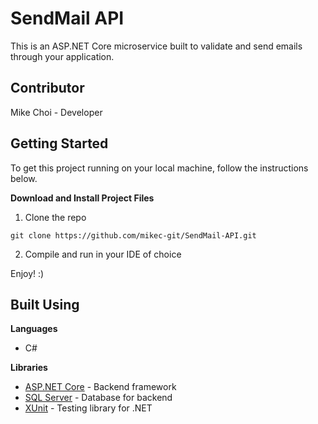 # SendMail API
This is an ASP.NET Core microservice built to validate and send emails through your application.  

## Contributor
Mike Choi - Developer

## Getting Started
To get this project running on your local machine, follow the instructions below.

**Download and Install Project Files**
1) Clone the repo
```
git clone https://github.com/mikec-git/SendMail-API.git
```

2) Compile and run in your IDE of choice

Enjoy! :)

## Built Using
**Languages**
- C#

**Libraries**
- [ASP.NET Core](https://docs.microsoft.com/en-us/aspnet/core/?view=aspnetcore-2.2) - Backend framework
- [SQL Server](https://www.microsoft.com/en-ca/sql-server/sql-server-2017) - Database for backend
- [XUnit](https://xunit.github.io/) - Testing library for .NET
